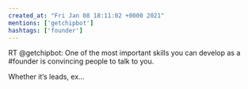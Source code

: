 ```yaml
---
created_at: "Fri Jan 08 18:11:02 +0000 2021"
mentions: ['getchipbot']
hashtags: ['founder']
---
```


RT @getchipbot: One of the most important skills you can develop as a #founder is convincing people to talk to you.

Whether it‘s leads, ex…